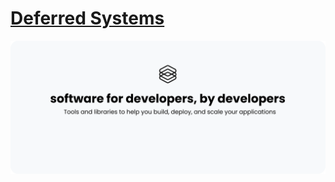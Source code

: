 # [Deferred Systems](https://www.deferred.systems)

[![Deferred Systems](./banner.png)]([https://deferred.cloud](https://www.deferred.systems))
